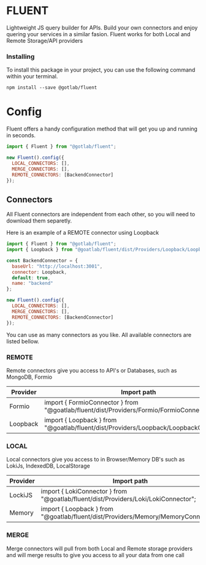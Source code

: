 # FLUENT

Lightweight JS query builder for APIs. Build your own connectors and enjoy quering your services in a similar fasion.
Fluent works for both Local and Remote Storage/API providers

### Installing

To install this package in your project, you can use the following command within your terminal.

```
npm install --save @gotlab/fluent
```

# Config

Fluent offers a handy configuration method that will get you up and running in seconds.

```javascript
import { Fluent } from "@gotlab/fluent";

new Fluent().config({
  LOCAL_CONNECTORS: [],
  MERGE_CONNECTORS: [],
  REMOTE_CONNECTORS: [BackendConnector]
});
```

## Connectors

All Fluent connectors are independent from each other, so you will need to download them separetly.

Here is an example of a REMOTE connector using Loopback

```javascript
import { Fluent } from "@gotlab/fluent";
import { Loopback } from "@goatlab/fluent/dist/Providers/Loopback/LoopbackConnector";

const BackendConnector = {
  baseUrl: "http://localhost:3001",
  connector: Loopback,
  default: true,
  name: "backend"
};

new Fluent().config({
  LOCAL_CONNECTORS: [],
  MERGE_CONNECTORS: [],
  REMOTE_CONNECTORS: [BackendConnector]
});
```

You can use as many connectors as you like. All available connectors are listed bellow.

### REMOTE

Remote connectors give you access to API's or Databases, such as MongoDB, Formio

| Provider | Import path                                                                              |
| -------- | ---------------------------------------------------------------------------------------- |
| Formio   | import { FormioConnector } from "@goatlab/fluent/dist/Providers/Formio/FormioConnector"; |
| Loopback | import { Loopback } from "@goatlab/fluent/dist/Providers/Loopback/LoopbackConnector";    |

### LOCAL

Local connectors give you access to in Browser/Memory DB's such as LokiJs, IndexedDB, LocalStorage

| Provider | Import path                                                                        |
| -------- | ---------------------------------------------------------------------------------- |
| LockiJS  | import { LokiConnector } from "@goatlab/fluent/dist/Providers/Loki/LokiConnector"; |
| Memory   | import { Loopback } from "@goatlab/fluent/dist/Providers/Memory/MemoryConnector";  |

### MERGE

Merge connectors will pull from both Local and Remote storage providers and will merge results
to give you access to all your data from one call
